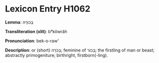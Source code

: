 # Lexicon Entry H1062

**Lemma**: בְּכוֹרָה

**Transliteration (xlit)**: bᵉkôwrâh

**Pronunciation**: bek-o-raw'

**Description**:
or (short) בְּכֹרָה; feminine of בְּכוֹר; the firstling of man or beast; abstractly primogeniture; birthright, firstborn(-ling).
